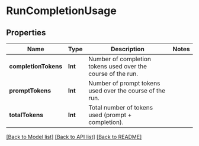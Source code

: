 # RunCompletionUsage

## Properties
Name | Type | Description | Notes
------------ | ------------- | ------------- | -------------
**completionTokens** | **Int** | Number of completion tokens used over the course of the run. | 
**promptTokens** | **Int** | Number of prompt tokens used over the course of the run. | 
**totalTokens** | **Int** | Total number of tokens used (prompt + completion). | 

[[Back to Model list]](../README.md#documentation-for-models) [[Back to API list]](../README.md#documentation-for-api-endpoints) [[Back to README]](../README.md)


